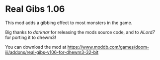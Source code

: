 # Real Gibs 1.06

This mod adds a gibbing effect to most monsters in the game.

Big thanks to *darknar* for releasing the mods source code, and to *ALord7* for porting it to dhewm3!

You can download the mod at https://www.moddb.com/games/doom-iii/addons/real-gibs-v106-for-dhewm3-32-bit
